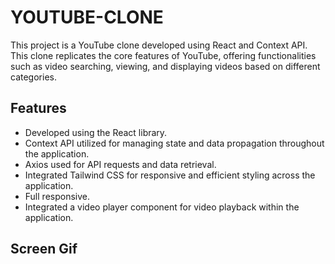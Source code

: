 <h1>YOUTUBE-CLONE</h1>

<p>This project is a YouTube clone developed using React and Context API. This clone replicates the core features of YouTube, offering functionalities such as video searching, viewing, and displaying videos based on different categories.</p>

<h2>Features</h2>

<ul>
        <li>Developed using the React library.</li>
        <li>Context API utilized for managing state and data propagation throughout the application.</li>
        <li>Axios used for API requests and data retrieval.</li>
        <li>Integrated Tailwind CSS for responsive and efficient styling across the application.</li>
        <li>Full responsive.</li>
        <li>Integrated a video player component for video playback within the application.</li>
</ul>

<h2>Screen Gif</h2>
